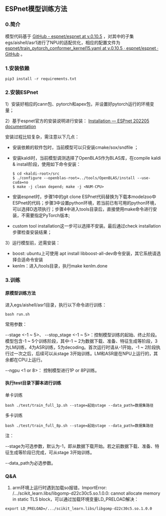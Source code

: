 ## ESPnet模型训练方法

### 0.简介

模型代码基于 [GitHub - espnet/espnet at v.0.10.5](https://github.com/espnet/espnet/tree/v.0.10.5) ，对其中的子集egs/aishell/asr1进行了NPU的适配优化，相应的配置文件为 [espnet/train_pytorch_conformer_kernel15.yaml at v.0.10.5 · espnet/espnet · GitHub](https://github.com/espnet/espnet/blob/v.0.10.5/egs/aishell/asr1/conf/tuning/train_pytorch_conformer_kernel15.yaml) 。



### 1.安装依赖

```
pip3 install -r requirements.txt
```



### 2.安装ESPnet

1）安装好相应的cann包、pytorch和apex包，并设置好pytorch运行的环境变量；

2）基于espnet官方的安装说明进行安装： [Installation — ESPnet 202205 documentation](https://espnet.github.io/espnet/installation.html) 

安装过程比较复杂，需注意以下几点：

- 安装依赖的软件包时，当前模型可以只安装cmake/sox/sndfile ；

- 安装kaldi时，当前模型调测选择了OpenBLAS作为BLAS库，在compile kaldi & install阶段，使用如下命令安装：

  ```
  $ cd <kaldi-root>/src
  $ ./configure --openblas-root=../tools/OpenBLAS/install --use-cuda=no
  $ make -j clean depend; make -j <NUM-CPU>
  ```

- 安装espnet时，步骤1中的git clone ESPnet代码替换为下载本modelzoo中ESPnet的代码；步骤3中设置python环境，若当前已有可用的python环境，可以选择D选项执行；步骤4中进入tools目录后，直接使用make命令进行安装，不需要指定PyTorch版本;

- custom tool installation这一步可以选择不安装。最后通过check installation步骤检查安装结果；

3）运行模型前，还需安装：

- boost: ubuntu上可使用 apt install libboost-all-dev命令安装，其它系统请选择合适命令安装
- kenlm：进入<espnet-root>/tools目录，执行make kenlm.done



### 3.训练

#### 原模型训练方法

进入egs/aishell/asr1目录，执行以下命令进行训练：

```
bash run.sh
```

常用参数：

--stage <-1 ~ 5>、 --stop_stage <-1 ~ 5>：控制模型训练的起始、终止阶段。模型包含-1 ~ 5个训练阶段，其中-1 ~ 2为数据下载、准备、特征生成等阶段，3为LM训练，4为ASR训练，5为decoding。首次运行时请从-1开始，-1 ~ 2阶段执行过一次之后，后续可以从stage 3开始训练。LM和ASR是在NPU上运行的，其余都在CPU上运行。

--ngpu <1 or 8>： 控制模型进行1P or 8P训练。

#### 执行test目录下脚本进行训练

单卡训练

```
bash ./test/train_full_1p.sh --stage=起始stage --data_path=数据集路径
```

多卡训练

```
bash ./test/train_full_8p.sh --stage=起始stage --data_path=数据集路径
```

注：

--stage为可选参数，默认为-1，即从数据下载开始。若之前数据下载、准备、特征生成等阶段已完成，可从stage 3开始训练。

--data_path为必选参数。



### Q&A

1. arm环境上运行时遇到加载so报错，ImportError: /.../scikit_learn.libs/libgomp-d22c30c5.so.1.0.0: cannot allocate memory in static TLS block，可以通过加载环境变量LD_PRELOAD解决：

```
export LD_PRELOAD=/.../scikit_learn.libs/libgomp-d22c30c5.so.1.0.0
```